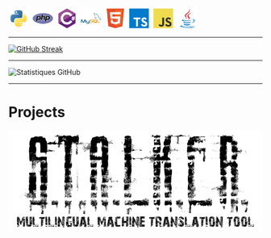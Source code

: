 
<div>
  <img src="https://github.com/devicons/devicon/blob/master/icons/python/python-original.svg" title="Python" alt="Python" width="40" height="40"/>&nbsp;
  <img src="https://github.com/devicons/devicon/blob/master/icons/php/php-original.svg" title="Php" alt="Php" width="40" height="40"/>&nbsp;
  <img src="https://github.com/devicons/devicon/blob/master/icons/csharp/csharp-original.svg" title="CSharp" alt="CSharp" width="40" height="40"/>&nbsp;
  <img src="https://github.com/devicons/devicon/blob/master/icons/mysql/mysql-original-wordmark.svg" title="MySQL"  alt="MySQL" width="40" height="40"/>&nbsp;
  <img src="https://github.com/devicons/devicon/blob/master/icons/html5/html5-original.svg" title="HTML5" alt="HTML" width="40" height="40"/>&nbsp;
  <img src="https://github.com/devicons/devicon/blob/master/icons/typescript/typescript-original.svg" title="Typescrip" alt="Typescript" width="40" height="40"/>&nbsp;
  <img src="https://github.com/devicons/devicon/blob/master/icons/javascript/javascript-original.svg" title="JavaScript" alt="JavaScript" width="40" height="40"/>&nbsp;
  <img src="https://github.com/devicons/devicon/blob/master/icons/java/java-original.svg" title="JavaScript" alt="JavaScript" width="40" height="40"/>&nbsp;
</div>

---

[![GitHub Streak](http://github-readme-streak-stats.herokuapp.com/?user=Genoxis12&theme=dark&background=000000)](https://git.io/streak-stats)

---

![Statistiques GitHub](https://github-readme-stats.vercel.app/api?username=Genoxis12)

---
<H1>Projects</H1>
<div>
  <a href="https://github.com/Genoxis12/STALKER-multilingual-machine-translation-tool">
    <img src="https://github.com/Genoxis12/STALKER-multilingual-machine-translation-tool/blob/main/images/trad_title_without_logo.png" height="200" />
  </a>
</div>

